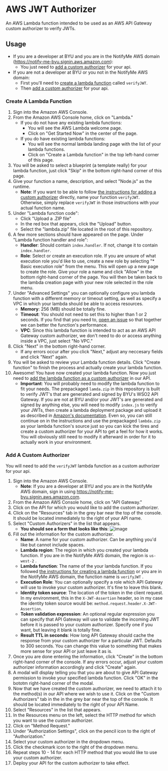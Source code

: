 # AWS JWT Authorizer
An AWS Lambda function intended to be used as an AWS API Gateway custom authorizer to verify JWTs.

## Usage
- If you are a developer at BYU and you are in the NotifyMe AWS domain (https://notify-me-byu.signin.aws.amazon.com):
    + You just need to [add a custom authorizer](#add-a-custom-authorizer) for your api.
- If you are not a developer at BYU or you not in the NotifyMe AWS domain:
    + First you'll need to [create a lambda function](#create-a-lambda-function) called `verifyJWT`.
    + Then [add a custom authorizer](#add-a-custom-authorizer) for your api.

### Create A Lambda Function
1. Sign into the Amazon AWS Console.
2. From the Amazon AWS Console home, click on "Lambda."
    + If you do not have any existing lambda functions:
        - You will see the AWS Lambda welcome page. 
        - Click on "Get Started Now" in the center of the page. 
    + If you do have existing lambda functions:
        - You will see the normal lambda landing page with the list of your lambda functions.
        - Click on "Create a Lambda function" in the top left-hand corner of this page.
3. You will be asked to select a blueprint (a template really) for your lambda function, just click "Skip" in the bottom right-hand corner of this page.
4. Give your function a name, description, and select "Node.js" as the runtime.
    + **Note**: If you want to be able to follow [the instructions for adding a custom authorizer](#add-a-custom-authorizer) directly, name your function `verifyJWT`. Otherwise, simply replace `verifyJWT` in those instructions with your actual function name.
5. Under "Lambda function code":
    + Click "Upload a .ZIP file"
    + In the red box that appears, click the "Upload" button.
    + Select the "lambda.zip" file located in the root of this repository.
6. A few more sections should have appeared on the page. Under "Lambda function handler and role":
    + **Handler**: Should contain `index.handler`. If not, change it to contain `index.handler`.
    + **Role**: Select or create an execution role. If you are unsure of what execution role you'd like to use, create a new role by selecting "* Basic execution role" from the menu. This will open up a new page to create the role. Give your role a name and click "Allow" in the bottom right-hand corner of the page. You will then be taken back to the lambda creation page with your new role selected in the role menu.
7. Under "Advanced Settings" you can optionally configure you lambda function with a different memory or timeout setting, as well as specify a VPC in which your lambda should be able to access resources.
    + **Memory**: 256 (MB) should be totally fine.
    + **Timeout**: You should not need to set this to higher than 1 or 2 seconds. If you find that you need to, [open an issue](https://github.com/byu-oit-appdev/aws-jwt-auth/issues/new) so that together we can better the function's performance.
    + **VPC**: Since this lambda function is intended to act as an AWS API Gateway custom authorizer, we don't need to do or access anything inside a VPC, just select "No VPC."
8. Click "Next" in the bottom right-hand corner.
    + If any errors occur after you click "Next," adjust any neccesary fields and click "Next" again.
9. You will be asked to review your Lambda function details. Click "Create function" to finish the process and actually create your lambda function.
10. Awesome! You have now created your lambda function. Now you just need to [add the lambda function as a custom authorizer](#add-a-custom-authorizer) in our API.
    + **Important**: You will probably need to modify the lambda function to fit your needs. The prepackaged `lamda.zip` in this repository is built to verify JWT's that are generated and signed by BYU's WSO2 API Gateway. If you are not at BYU and/or your JWT's are generated and signed by anything else, you will need to modify `index.js` to verify your JWTs, then create a lambda deployment package and upload it as described in [Amazon's documentation](http://docs.aws.amazon.com/lambda/latest/dg/nodejs-create-deployment-pkg.html). Even so, you can still continue on in the instructions and use the prepackaged `lambda.zip` as your lambda function's source just so you can kick the tires and create a custom authorizer for your API to get a feel for how it works. You will obviously still need to modify it afterward in order for it to actually work in your environment.

### Add A Custom Authorizer
You will need to add the `verifyJWT` lambda function as a custom authorizer for your api.

1. Sign into the Amazon AWS Console.
    + **Note**: If you are a developer at BYU and you are in the NotifyMe AWS domain, sign in using https://notify-me-byu.signin.aws.amazon.com.
2. From the Amazon AWS Console home, click on "API Gateway."
3. Click on the API for which you would like to add the custom authorizer.
4. Click on the "Resources" tab in the grey bar near the top of the console. It should be located immediately to the right of your API name.
5. Select "Custom Authorizers" in the list that appears.
    + **You should see a form that looks like this**:
    ![image](https://cloud.githubusercontent.com/assets/281637/13755808/8ed15406-e9e2-11e5-9a06-733126664468.png)
6. Fill out the information for the custom authorizer.
    + **Name**: A name for your custom authorizer. Can be anything you'd like but cannot include spaces.
    + **Lambda region**: The region in which you created your lambda function. If you are in the NotifyMe AWS domain, the region is `us-west-2` .
    + **Lambda function**: The name of the your lambda function. If you followed [the instructions for creating a lambda function](#create-a-lambda-function) or you are in the NotifyMe AWS domain, the function name is `verifyJWT` .
    + **Execution Role**: You can optionally specify a role which API Gateway will use to invoke your custom authorizer. It's fine to leave this blank.
    + **Identity token source**: The location of the token in the client request. In my environment, this in the `X-JWT-Assertion` header, so in my case the identity token source would be: `method.request.header.X-JWT-Assertion`.
    + **Token validation expression**: An optional regular expression you can specify that API Gateway will use to validate the incoming JWT before it is passed to your custom authorizer. Specify one if you want, but leaving it blank is totally fine.
    + **Result TTL in seconds**: How long API Gateway should cache the response from your custom authorizer for a particular JWT. Defaults to 300 seconds. You can change this value to something that makes more sense for your API or just leave it as is.
7. Once you are done entering the information, click "Create" in the bottom right-hand corner of the console. If any errors occur, adjust your custom authorizer information accordingly and click "Create" again.
8. A modal will display telling you that you are about to give API Gateway permission to invoke your specified lambda function. Click "OK" in the bototm right-hand corner of the modal.
9. Now that we have created the custom authorizer, we need to attach it to the method(s) in our API where we wish to use it. Click on the "Custom Authorizers" tab in the in the grey bar near the top of the console. It should be located immediately to the right of your API Name.
10. Select "Resources" in the list that appears.
11. In the Resources menu on the left, select the HTTP method for which you want to use the custom authorizer.
12. Click on "Method Request."
13. Under "Authorization Settings", click on the pencil icon to the right of "Authorization."
14. Select your custom authorizer in the dropdown menu.
15. Click the checkmark icon to the right of the dropdown menu.
16. Repeat steps 10 - 14 for each HTTP method that you would like to use your custom authorizer.
17. Deploy your API for the custom authorizer to take effect.
